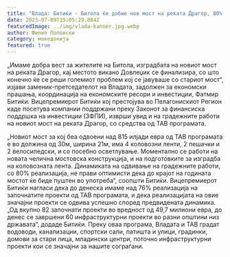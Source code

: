 ```yaml
---
title: "Влада: Битиќи - Битола ќе добие нов мост на реката Драгор, 80% од градежните работи се завршени - 08 ЈУЛИ 2023"
date: 2023-07-09T15:05:29.884Z
featuredImage: ../img/vlada-banner.jpg.webp
author: Филип Поповски
category: македонија
featured: true
---
```


„Имаме добра вест за жителите на Битола, изградбата на новиот мост на реката Драгор, кај местото викано Довлеџик се финализира, со што конечно ќе се реши големиот проблем кој се јавуваше со стариот мост“, изјави заменик-претседателот на Владата, задолжен за економски прашања, координација на економските ресори и инвестиции, Фатмир Битиќи.
Вицепремиерот Битиќи кој престојува во Пелагонискиот Регион каде посетува компании поддржани преку Законот за финансиска поддршка на инвестиции (ЗФПИ), изврши увид и на градежните работи на новиот мост на реката Драгор, со средства од ТАВ програмата.

„Новиот мост за кој беа одвоени над 815 илјади евра од ТАВ програмата е во должина од 30м, ширина 21м, има 4 коловозни ленти, 2 пешачки и 2 велосипедски, и со посебно осветлување. Моментално се работи на новата челична мостовска конструкција, и на подготовките за изградба на коловозната лента. Динамиката на одвивање на градежните работи, со 80% реализација, не прави оптимисти дека до крајот на годината мостот ќе биде пуштен во употреба“, соопшти Битиќи.
Вицепремиерот Битиќи нагласи дека до денеска имаме над 76% реализација на започнатите проекти од ТАВ програмата, и дека реализацијата на овие значајни проекти се одвива успешно според предвидената динамика.
„Од вкупно 82 започнати проекти во вредност од 49,7 милиони евра, до денес се завршени 60 инфраструктурни проекти во разни општини низ државата“, додаде Битиќи.
Преку оваа програма, Владата и ТАВ градат водоводи, канализации, спортски сали, патишта и улици, градинки, домови за стари лица, младински центри, поточно инфраструктурни проекти кои се значајни за нашите сограѓани.
